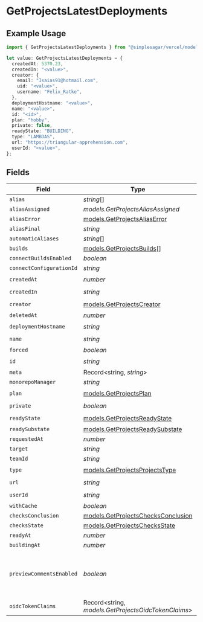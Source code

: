 # GetProjectsLatestDeployments

## Example Usage

```typescript
import { GetProjectsLatestDeployments } from "@simplesagar/vercel/models/getprojectsop.js";

let value: GetProjectsLatestDeployments = {
  createdAt: 5370.23,
  createdIn: "<value>",
  creator: {
    email: "Isaias91@hotmail.com",
    uid: "<value>",
    username: "Felix_Ratke",
  },
  deploymentHostname: "<value>",
  name: "<value>",
  id: "<id>",
  plan: "hobby",
  private: false,
  readyState: "BUILDING",
  type: "LAMBDAS",
  url: "https://triangular-apprehension.com",
  userId: "<value>",
};
```

## Fields

| Field                                                                          | Type                                                                           | Required                                                                       | Description                                                                    | Example                                                                        |
| ------------------------------------------------------------------------------ | ------------------------------------------------------------------------------ | ------------------------------------------------------------------------------ | ------------------------------------------------------------------------------ | ------------------------------------------------------------------------------ |
| `alias`                                                                        | *string*[]                                                                     | :heavy_minus_sign:                                                             | N/A                                                                            |                                                                                |
| `aliasAssigned`                                                                | *models.GetProjectsAliasAssigned*                                              | :heavy_minus_sign:                                                             | N/A                                                                            |                                                                                |
| `aliasError`                                                                   | [models.GetProjectsAliasError](../models/getprojectsaliaserror.md)             | :heavy_minus_sign:                                                             | N/A                                                                            |                                                                                |
| `aliasFinal`                                                                   | *string*                                                                       | :heavy_minus_sign:                                                             | N/A                                                                            |                                                                                |
| `automaticAliases`                                                             | *string*[]                                                                     | :heavy_minus_sign:                                                             | N/A                                                                            |                                                                                |
| `builds`                                                                       | [models.GetProjectsBuilds](../models/getprojectsbuilds.md)[]                   | :heavy_minus_sign:                                                             | N/A                                                                            |                                                                                |
| `connectBuildsEnabled`                                                         | *boolean*                                                                      | :heavy_minus_sign:                                                             | N/A                                                                            |                                                                                |
| `connectConfigurationId`                                                       | *string*                                                                       | :heavy_minus_sign:                                                             | N/A                                                                            |                                                                                |
| `createdAt`                                                                    | *number*                                                                       | :heavy_check_mark:                                                             | N/A                                                                            |                                                                                |
| `createdIn`                                                                    | *string*                                                                       | :heavy_check_mark:                                                             | N/A                                                                            |                                                                                |
| `creator`                                                                      | [models.GetProjectsCreator](../models/getprojectscreator.md)                   | :heavy_check_mark:                                                             | N/A                                                                            |                                                                                |
| `deletedAt`                                                                    | *number*                                                                       | :heavy_minus_sign:                                                             | N/A                                                                            |                                                                                |
| `deploymentHostname`                                                           | *string*                                                                       | :heavy_check_mark:                                                             | N/A                                                                            |                                                                                |
| `name`                                                                         | *string*                                                                       | :heavy_check_mark:                                                             | N/A                                                                            |                                                                                |
| `forced`                                                                       | *boolean*                                                                      | :heavy_minus_sign:                                                             | N/A                                                                            |                                                                                |
| `id`                                                                           | *string*                                                                       | :heavy_check_mark:                                                             | N/A                                                                            |                                                                                |
| `meta`                                                                         | Record<string, *string*>                                                       | :heavy_minus_sign:                                                             | N/A                                                                            |                                                                                |
| `monorepoManager`                                                              | *string*                                                                       | :heavy_minus_sign:                                                             | N/A                                                                            |                                                                                |
| `plan`                                                                         | [models.GetProjectsPlan](../models/getprojectsplan.md)                         | :heavy_check_mark:                                                             | N/A                                                                            |                                                                                |
| `private`                                                                      | *boolean*                                                                      | :heavy_check_mark:                                                             | N/A                                                                            |                                                                                |
| `readyState`                                                                   | [models.GetProjectsReadyState](../models/getprojectsreadystate.md)             | :heavy_check_mark:                                                             | N/A                                                                            |                                                                                |
| `readySubstate`                                                                | [models.GetProjectsReadySubstate](../models/getprojectsreadysubstate.md)       | :heavy_minus_sign:                                                             | N/A                                                                            |                                                                                |
| `requestedAt`                                                                  | *number*                                                                       | :heavy_minus_sign:                                                             | N/A                                                                            |                                                                                |
| `target`                                                                       | *string*                                                                       | :heavy_minus_sign:                                                             | N/A                                                                            |                                                                                |
| `teamId`                                                                       | *string*                                                                       | :heavy_minus_sign:                                                             | N/A                                                                            |                                                                                |
| `type`                                                                         | [models.GetProjectsProjectsType](../models/getprojectsprojectstype.md)         | :heavy_check_mark:                                                             | N/A                                                                            |                                                                                |
| `url`                                                                          | *string*                                                                       | :heavy_check_mark:                                                             | N/A                                                                            |                                                                                |
| `userId`                                                                       | *string*                                                                       | :heavy_check_mark:                                                             | N/A                                                                            |                                                                                |
| `withCache`                                                                    | *boolean*                                                                      | :heavy_minus_sign:                                                             | N/A                                                                            |                                                                                |
| `checksConclusion`                                                             | [models.GetProjectsChecksConclusion](../models/getprojectschecksconclusion.md) | :heavy_minus_sign:                                                             | N/A                                                                            |                                                                                |
| `checksState`                                                                  | [models.GetProjectsChecksState](../models/getprojectschecksstate.md)           | :heavy_minus_sign:                                                             | N/A                                                                            |                                                                                |
| `readyAt`                                                                      | *number*                                                                       | :heavy_minus_sign:                                                             | N/A                                                                            |                                                                                |
| `buildingAt`                                                                   | *number*                                                                       | :heavy_minus_sign:                                                             | N/A                                                                            |                                                                                |
| `previewCommentsEnabled`                                                       | *boolean*                                                                      | :heavy_minus_sign:                                                             | Whether or not preview comments are enabled for the deployment                 | false                                                                          |
| `oidcTokenClaims`                                                              | Record<string, *models.GetProjectsOidcTokenClaims*>                            | :heavy_minus_sign:                                                             | N/A                                                                            |                                                                                |